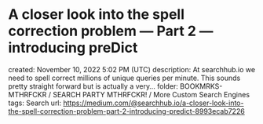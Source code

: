 # A closer look into the spell correction problem — Part 2 — introducing preDict

created: November 10, 2022 5:02 PM (UTC)
description: At searchhub.io we need to spell correct millions of unique queries per minute. This sounds pretty straight forward but is actually a very…
folder: BOOKMRKS-MTHRFCKR / SEARCH PARTY MTHRFCKR! / More Custom Search Engines
tags: Search
url: https://medium.com/@searchhub.io/a-closer-look-into-the-spell-correction-problem-part-2-introducing-predict-8993ecab7226
